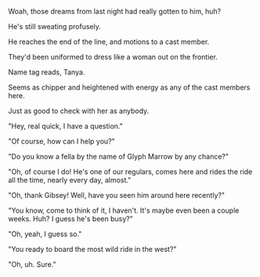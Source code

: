 Woah, those dreams from last night had really gotten to him, huh?

He's still sweating profusely.

He reaches the end of the line, and motions to a cast member.

They'd been uniformed to dress like a woman out on the frontier.

Name tag reads, Tanya.

Seems as chipper and heightened with energy as any of the cast members here.

Just as good to check with her as anybody.

"Hey, real quick, I have a question."

"Of course, how can I help you?"

"Do you know a fella by the name of Glyph Marrow by any chance?"

"Oh, of course I do! He's one of our regulars, comes here and rides the ride all the time, nearly every day, almost."

"Oh, thank Gibsey! Well, have you seen him around here recently?"

"You know, come to think of it, I haven't. It's maybe even been a couple weeks. Huh? I guess he's been busy?"

"Oh, yeah, I guess so."

"You ready to board the most wild ride in the west?"

"Oh, uh. Sure."